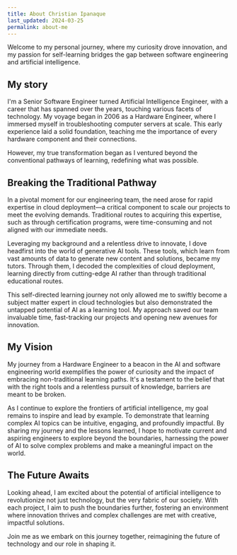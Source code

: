 ```yaml
---
title: About Christian Ipanaque
last_updated: 2024-03-25
permalink: about-me
---
```


Welcome to my personal journey, where my curiosity drove innovation, and my passion for self-learning bridges the gap between software engineering and artificial intelligence.

## My story

I'm a Senior Software Engineer turned Artificial Intelligence Engineer, with a career that has spanned over the years, touching various facets of technology.
My voyage began in 2006 as a Hardware Engineer, where I immersed myself in troubleshooting computer servers at scale. This early experience laid a solid foundation, teaching me the importance of every hardware component and their connections.

However, my true transformation began as I ventured beyond the conventional pathways of learning, redefining what was possible.

## Breaking the Traditional Pathway

In a pivotal moment for our engineering team, the need arose for rapid expertise in cloud deployment—a critical component to scale our projects to meet the evolving demands. Traditional routes to acquiring this expertise, such as through certification programs, were time-consuming and not aligned with our immediate needs.

Leveraging my background and a relentless drive to innovate, I dove headfirst into the world of generative AI tools. These tools, which learn from vast amounts of data to generate new content and solutions, became my tutors. Through them, I decoded the complexities of cloud deployment, learning directly from cutting-edge AI rather than through traditional educational routes.

This self-directed learning journey not only allowed me to swiftly become a subject matter expert in cloud technologies but also demonstrated the untapped potential of AI as a learning tool. My approach saved our team invaluable time, fast-tracking our projects and opening new avenues for innovation.

## My Vision

My journey from a Hardware Engineer to a beacon in the AI and software engineering world exemplifies the power of curiosity and the impact of embracing non-traditional learning paths. It's a testament to the belief that with the right tools and a relentless pursuit of knowledge, barriers are meant to be broken.

As I continue to explore the frontiers of artificial intelligence, my goal remains to inspire and lead by example. To demonstrate that learning complex AI topics can be intuitive, engaging, and profoundly impactful. By sharing my journey and the lessons learned, I hope to motivate current and aspiring engineers to explore beyond the boundaries, harnessing the power of AI to solve complex problems and make a meaningful impact on the world.

## The Future Awaits

Looking ahead, I am excited about the potential of artificial intelligence to revolutionize not just technology, but the very fabric of our society. With each project, I aim to push the boundaries further, fostering an environment where innovation thrives and complex challenges are met with creative, impactful solutions.

Join me as we embark on this journey together, reimagining the future of technology and our role in shaping it.
